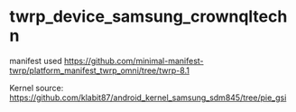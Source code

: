 # twrp_device_samsung_crownqltechn

manifest used https://github.com/minimal-manifest-twrp/platform_manifest_twrp_omni/tree/twrp-8.1

Kernel source: https://github.com/klabit87/android_kernel_samsung_sdm845/tree/pie_gsi